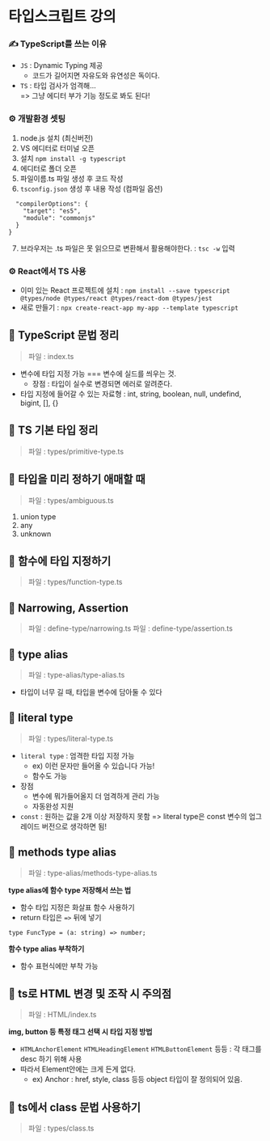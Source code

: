 # 타입스크립트 강의

### ✍ TypeScript를 쓰는 이유

- `JS` : Dynamic Typing 제공
  - 코드가 길어지면 자유도와 유연성은 독이다.
- `TS` : 타입 검사가 엄격해...<br>
  => 그냥 에디터 부가 기능 정도로 봐도 된다!

### ⚙ 개발환경 셋팅

1. node.js 설치 (최신버전)
2. VS 에디터로 터미널 오픈
3. 설치 `npm install -g typescript`
4. 에디터로 폴더 오픈
5. 파일이름.ts 파일 생성 후 코드 작성
6. `tsconfig.json` 생성 후 내용 작성 (컴파일 옵션)

```{
  "compilerOptions": {
    "target": "es5",
    "module": "commonjs"
  }
}
```

7. 브라우저는 .ts 파일은 못 읽으므로 변환해서 활용해야한다.
   : `tsc -w` 입력

### ⚙ React에서 TS 사용

- 이미 있는 React 프로젝트에 설치 : `npm install --save typescript @types/node @types/react @types/react-dom @types/jest`
- 새로 만들기 : `npx create-react-app my-app --template typescript`

## 📝 TypeScript 문법 정리

> 파일 : index.ts

- 변수에 타입 지정 가능 === 변수에 실드를 씌우는 것.
  - 장점 : 타입이 실수로 변경되면 에러로 알려준다.
- 타입 지정에 들어갈 수 있는 자료형 : int, string, boolean, null, undefind, bigint, [], {}

## 📝 TS 기본 타입 정리

> 파일 : types/primitive-type.ts

## 📝 타입을 미리 정하기 애매할 때

> 파일 : types/ambiguous.ts

1. union type
2. any
3. unknown

## 📝 함수에 타입 지정하기

> 파일 : types/function-type.ts

## 📝 Narrowing, Assertion

> 파일 : define-type/narrowing.ts
> 파일 : define-type/assertion.ts

## 📝 type alias

> 파일 : type-alias/type-alias.ts

- 타입이 너무 길 때, 타입을 변수에 담아둘 수 있다

## 📝 literal type

> 파일 : types/literal-type.ts

- `literal type` : 엄격한 타입 지정 가능
  - ex) 이런 문자만 들어올 수 있습니다 가능!
  - 함수도 가능
- 장점
  - 변수에 뭐가들어올지 더 엄격하게 관리 가능
  - 자동완성 지원
- `const` : 원하는 값을 2개 이상 저장하지 못함
  => literal type은 const 변수의 업그레이드 버전으로 생각하면 됨!

## 📝 methods type alias

> 파일 : type-alias/methods-type-alias.ts

**type alias에 함수 type 저장해서 쓰는 법**<br>

- 함수 타입 지정은 화살표 함수 사용하기
- return 타입은 `=>` 뒤에 넣기

```
type FuncType = (a: string) => number;
```

**함수 type alias 부착하기**

- 함수 표현식에만 부착 가능

## 📝 ts로 HTML 변경 및 조작 시 주의점

> 파일 : HTML/index.ts

**img, button 등 특정 태그 선택 시 타입 지정 방법**

- `HTMLAnchorElement` `HTMLHeadingElement` `HTMLButtonElement` 등등 : 각 태그를 desc 하기 위해 사용
- 따라서 Element안에는 크게 든게 없다.
  - ex) Anchor : href, style, class 등등 object 타입이 잘 정의되어 있음.

## 📝 ts에서 class 문법 사용하기

> 파일 : types/class.ts
